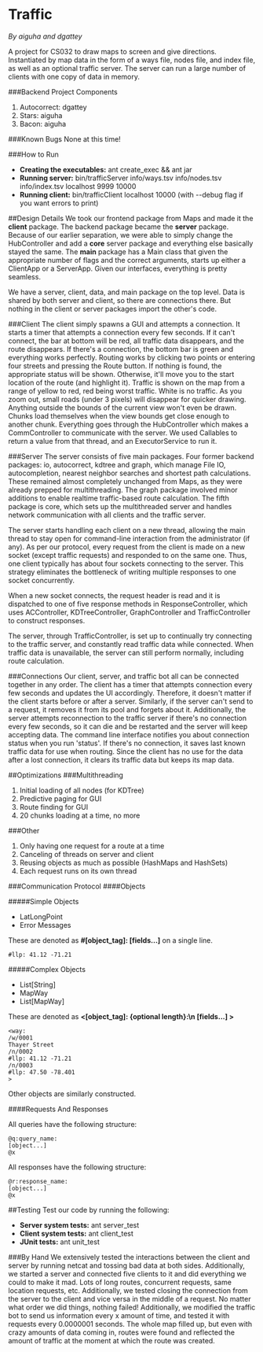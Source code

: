 Traffic
========
*By aiguha and dgattey*

A project for CS032 to draw maps to screen and give directions. Instantiated by
map data in the form of a ways file, nodes file, and index file, as well as an
optional traffic server. The server can run a large number of clients with one
copy of data in memory.

###Backend Project Components
1. Autocorrect: dgattey
2. Stars: aiguha
3. Bacon: aiguha

###Known Bugs
None at this time!

###How to Run
- **Creating the executables:** ant create_exec && ant jar
- **Running server:** bin/trafficServer info/ways.tsv info/nodes.tsv
 info/index.tsv localhost 9999 10000
- **Running client:** bin/trafficClient localhost 10000 (with
   --debug flag if you want errors to print)

##Design Details
We took our frontend package from Maps and made it the **client** package.
 The backend package became the **server** package. Because of our earlier
separation, we were able to simply change the HubController and add a
**core** server package and everything else basically stayed the same.
The **main** package has a Main class that given the appropriate number of
flags and the correct arguments, starts up either a ClientApp or a ServerApp.
Given our interfaces, everything is pretty seamless.

We have a server, client, data, and main package on the top level. Data is shared
by both server and client, so there are connections there. But nothing in the
client or server packages import the other's code.

###Client
The client simply spawns a GUI and attempts a connection. It starts a timer that
attempts a connection every few seconds. If it can't connect, the bar at bottom
will be red, all traffic data disappears, and the route disappears. If there's a
connection, the bottom bar is green and everything works perfectly. Routing works
by clicking two points or entering four streets and pressing the Route button.
If nothing is found, the appropriate status will be shown. Otherwise, it'll move
you to the start location of the route (and highlight it). Traffic is shown on
the map from a range of yellow to red, red being worst traffic. White is no traffic.
As you zoom out, small roads (under 3 pixels) will disappear for quicker drawing.
Anything outside the bounds of the current view won't even be drawn. Chunks load
themselves when the view bounds get close enough to another chunk. Everything
goes through the HubController which makes a CommController to communicate with
the server. We used Callables to return a value from that thread, and an
ExecutorService to run it.

###Server
The server consists of five main packages. Four former backend packages: io, autocorrect,
kdtree and graph, which manage File IO, autocompletion, nearest neighbor searches
and shortest path calculations. These remained almost completely unchanged from Maps,
as they were already prepped for multithreading. The graph package involved minor additions
to enable realtime traffic-based route calculation. The fifth package is core, which
sets up the multithreaded server and handles network communication with all clients
and the traffic server.

The server starts handling each client on a new thread, allowing the main thread
to stay open for command-line interaction from the administrator (if any). As per
our protocol, every request from the client is made on a new socket (except traffic
requests) and responded to on the same one. Thus, one client typically has about four sockets
connecting to the server. This strategy eliminates the bottleneck of writing multiple responses
to one socket concurrently.

When a new socket connects, the request header is read and it is dispatched to one
of five response methods in ResponseController, which uses ACController, KDTreeController,
GraphController and TrafficController to construct responses.

The server, through TrafficController, is set up to continually try connecting to the traffic
server, and constantly read traffic data while connected. When traffic data is unavailable, the
server can still perform normally, including route calculation.


###Connections
Our client, server, and traffic bot all can be connected together in any order.
The client has a timer that attempts connection every few seconds and updates the
UI accordingly. Therefore, it doesn't matter if the client starts before or after
a server. Similarly, if the server can't send to a request, it removes it from its
pool and forgets about it. Additionally, the server attempts reconnection to the
traffic server if there's no connection every few seconds, so it can die and be
restarted and the server will keep accepting data. The command line interface
notifies you about connection status when you run 'status'. If there's no
connection, it saves last known traffic data for use when routing. Since the
client has no use for the data after a lost connection, it clears its traffic
data but keeps its map data.

##Optimizations
###Multithreading
1. Initial loading of all nodes (for KDTree)
2. Predictive paging for GUI
3. Route finding for GUI
4. 20 chunks loading at a time, no more

###Other
1. Only having one request for a route at a time
2. Canceling of threads on server and client
3. Reusing objects as much as possible (HashMaps and HashSets)
4. Each request runs on its own thread

###Communication Protocol
####Objects

#####Simple Objects

- LatLongPoint
- Error Messages

These are denoted as **#[object_tag]: [fields...]** on a single line.

    #llp: 41.12 -71.21

#####Complex Objects
- List[String]
- MapWay
- List[MapWay]


These are denoted as **<[object_tag]: {optional length}:\n
 [fields...] >**

    <way:
    /w/0001
    Thayer Street
    /n/0002
    #llp: 41.12 -71.21
    /n/0003
    #llp: 47.50 -78.401
    >

Other objects are similarly constructed.

####Requests And Responses

All queries have the following structure:

    @q:query_name:
    [object...]
    @x

All responses have the following structure:

    @r:response_name:
    [object...]
    @x



##Testing
Test our code by running the following:
- **Server system tests:** ant server_test
- **Client system tests:** ant client_test
- **JUnit tests:** ant unit_test

###By Hand
We extensively tested the interactions between the client and server by running
netcat and tossing bad data at both sides. Additionally, we started a server and
connected five clients to it and did everything we could to make it mad. Lots of
long routes, concurrent requests, same location requests, etc. Additionally, we
tested closing the connection from the server to the client and vice versa in
the middle of a request. No matter what order we did things, nothing failed!
Additionally, we modified the traffic bot to send us information every x amount
of time, and tested it with requests every 0.0000001 seconds. The whole map
filled up, but even with crazy amounts of data coming in, routes were found and
reflected the amount of traffic at the moment at which the route was created.
